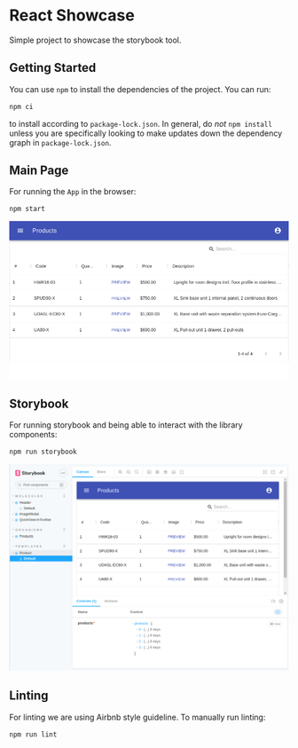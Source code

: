 # React Showcase

Simple project to showcase the storybook tool.

## Getting Started

You can use `npm` to install the dependencies of the project. You can run:

```bash
npm ci
```
to install according to `package-lock.json`. In general, do _not_ `npm install` unless you are specifically looking to make updates down the dependency graph in `package-lock.json`.

## Main Page

For running the `App` in the browser:

```bash
npm start
```
![App](./doc/react_showcase_app.png)

## Storybook

For running storybook and being able to interact with the library components:

```bash
npm run storybook
```

![Storybook UI](./doc/react_showcase_storybook.png)

## Linting

For linting we are using Airbnb style guideline. To manually run linting:

```bash
npm run lint
```
